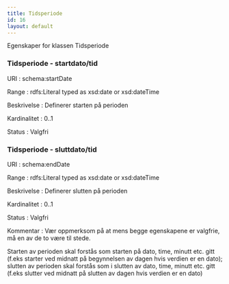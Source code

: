 ```yaml
---
title: Tidsperiode
id: 16
layout: default
---
```


Egenskaper for klassen Tidsperiode

### Tidsperiode - startdato/tid
URI
: schema:startDate

Range
: rdfs:Literal typed as xsd:date or xsd:dateTime

Beskrivelse
: Definerer starten på perioden

Kardinalitet
: 0..1

Status
: Valgfri

### Tidsperiode - sluttdato/tid
URI
: schema:endDate

Range
: rdfs:Literal typed as xsd:date or xsd:dateTime

Beskrivelse
: Definerer slutten på perioden

Kardinalitet
: 0..1

Status
: Valgfri

Kommentar
: Vær oppmerksom på at mens begge egenskapene er valgfrie, må en av de to være til stede.

Starten av perioden skal forstås som starten på dato, time, minutt etc. gitt (f.eks starter ved midnatt på begynnelsen av dagen hvis verdien er en dato); slutten av perioden skal forstås som i slutten av dato, time, minutt etc. gitt (f.eks slutter ved midnatt på slutten av dagen hvis verdien er en dato)